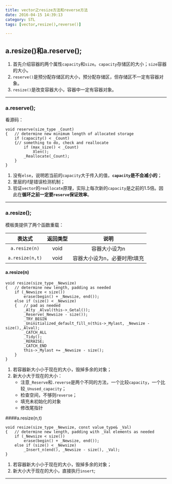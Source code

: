 ```yaml
---
title: vector之resize方法和reverse方法
date: 2016-04-15 14:39:13
category: STL
tags: [vector,resize(),reverse()]

---
```


## a.resize()和a.reserve();

1. 首先介绍容器的两个属性`capacity`和`size`。`capacity`存储区的大小；`size`容器的大小。
2. `reserve()`是预分配存储区的大小，预分配存储区，但存储区不一定有容器对象。
3. `resize()`是改变容器大小，容器中一定有容器对象。

---

### a.reserve();
看源码：

```
void reserve(size_type _Count)
{	// determine new minimum length of allocated storage
	if (capacity() < _Count)
	{// something to do, check and reallocate
		if (max_size() < _Count)
			Xlen();
		_Reallocate(_Count);
	}
}
```
1. 没有`else`，说明若当前的`capacity`大于传入的值，**`capacity`是不会减小的**；
2. 里层的if是错误检测机制；
3. 验证`vector`的`reallocate`原理，实际上每次新的`capacity`是之前的1.5倍。因此在**循环之前一定要`reserve`保证效率**。

---

### a.resize();
模板类提供了两个函数重载：

| 表达式	| **返回类型**	| 说明	|
| :---:	| :---:	| :---:	|
| `a.resize(n)`	| void	| 容器大小设为n	|
| `a.resize(n,t)`	| void	| 容器大小设为n，必要时用t填充	|

#### a.resize(n)
```
void resize(size_type _Newsize)
{	// determine new length, padding as needed
	if (_Newsize < size())
		erase(begin() + _Newsize, end());
	else if (size() < _Newsize)
	{	// pad as needed
		_Alty _Alval(this->_Getal());
		_Reserve(_Newsize - size());
		_TRY_BEGIN
		_Uninitialized_default_fill_n(this->_Mylast, _Newsize - size(),_Alval);
		_CATCH_ALL
		_Tidy();
		_RERAISE;
		_CATCH_END
		this->_Mylast += _Newsize - size();
	}
}
```

1. 若容器新大小小于现在的大小，毁掉多余的对象；
2. 新大小大于现在的大小：
	+ 注意`_Reserve`和`.reverse`是两个不同的方法，一个比较`capacity`，一个比较`_Unused_capacity`；
	+ 检查空间，不够则`reverse`；
	+ 填充未初始化的对象
	+ 修改尾指针

####a.resize(n,t)
```
void resize(size_type _Newsize, const value_type& _Val)
{	// determine new length, padding with _Val elements as needed
	if (_Newsize < size())
		erase(begin() + _Newsize, end());
	else if (size() < _Newsize)
		_Insert_n(end(), _Newsize - size(), _Val);
}
```

1. 若容器新大小小于现在的大小，毁掉多余的对象；
2. 新大小大于现在的大小，直接执行`insert`;

---